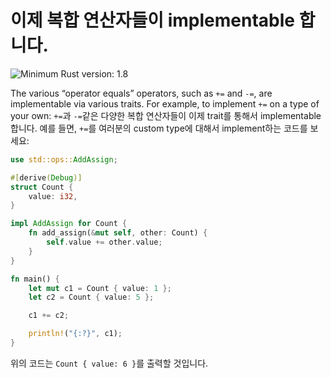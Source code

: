 # 이제 복합 연산자들이 implementable 합니다. 

![Minimum Rust version: 1.8](https://img.shields.io/badge/Minimum%20Rust%20Version-1.8-brightgreen.svg)

The various “operator equals” operators, such as `+=` and `-=`, are
implementable via various traits. For example, to implement `+=` on
a type of your own:
`+=`과 `-=`같은 다양한 복합 연산자들이 이제 trait를 통해서 implementable합니다. 예를 들면, `+=`를 여러분의 custom type에 대해서 implement하는 코드를 보세요:

```rust
use std::ops::AddAssign;

#[derive(Debug)]
struct Count { 
    value: i32,
}

impl AddAssign for Count {
    fn add_assign(&mut self, other: Count) {
        self.value += other.value;
    }
}

fn main() {
    let mut c1 = Count { value: 1 };
    let c2 = Count { value: 5 };

    c1 += c2;

    println!("{:?}", c1);
}
```

위의 코드는 `Count { value: 6 }`를 출력할 것입니다. 